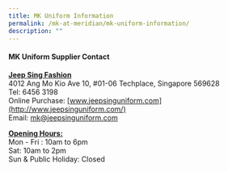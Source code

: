 ```yaml
---
title: MK Uniform Information
permalink: /mk-at-meridian/mk-uniform-information/
description: ""
---
```

#### MK Uniform Supplier Contact

<b><u>Jeep Sing Fashion</u></b> <br>
4012 Ang Mo Kio Ave 10, #01-06 Techplace, Singapore 569628  
Tel: 6456 3198  
Online Purchase:&nbsp;[www.jeepsinguniform.com](http://www.jeepsinguniform.com/) <br>
Email: <a href="mailto:mk@jeepsinguniform.com">mk@jeepsinguniform.com</a>

<b><u>Opening Hours:</u> </b><br>
Mon - Fri : 10am to 6pm  
Sat: 10am to 2pm  
Sun &amp; Public Holiday: Closed